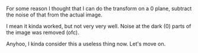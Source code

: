 For some reason I thought that I can do the transform on a 0 plane, subtract the noise of that from the actual image.

I mean it kinda worked, but not very very well. Noise at the dark (0) parts of the image was removed (ofc).

Anyhoo, I kinda consider this a useless thing now. Let's move on.

